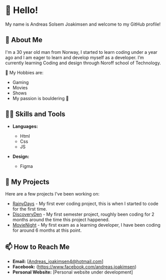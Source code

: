 # 👋 Hello! 
  My name is Andreas Solsem Joakimsen and welcome to my GitHub profile!

## 🌱 About Me
  I'm a 30 year old man from Norway, I started to learn coding under a year ago and I am eager to learn and develop myself as a developer.
  I’m currently learning Coding and design through Noroff school of Technology.

 💬 My Hobbies are:
  - Gaming
  - Movies
  - Shows
  - My passion is bouldering 🧗

## 🧑‍💻 Skills and Tools
- **Languages:**
  - Html
  - Css
  - JS
      
- **Design:** 
  * Figma

## 🔭 My Projects
Here are a few projects I've been working on:
- [RainyDays](https://github.com/Andreasjoa23/Rainydays) - My first ever coding project, this is when I started to code for the first time.
- [DiscoveryDen](https://github.com/Andreasjoa23/Semester-Project-1-Andreas) - My first semester project, roughly been coding for 2 months around the time this project happened.
- [MovieNight](https://github.com/NoroffFEU/FED1-PE1-Andreasjoa23) - My first exam as a learning developer, I have been coding for around 6 months at this point.

## 📫 How to Reach Me
- **Email:** [Andreas_joakimsen4@hotmail.com]
- **Facebook:** (https://www.facebook.com/andreas.joakimsen)
- **Personal Website:** [Personal website under development]
